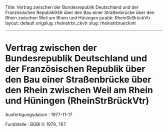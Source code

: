 Title: Vertrag zwischen der Bundesrepublik Deutschland und der Französischen Republik946
  über den Bau einer Straßenbrücke über den Rhein zwischen Weil am Rhein und Hüningen
jurabk: RheinStrBrückVtr
layout: default
origslug: rheinstrbr_ckvtr
slug: rheinstrbrueckvtr

---

# Vertrag zwischen der Bundesrepublik Deutschland und der Französischen Republik über den Bau einer Straßenbrücke über den Rhein zwischen Weil am Rhein und Hüningen (RheinStrBrückVtr)

Ausfertigungsdatum
:   1977-11-17

Fundstelle
:   BGBl II: 1979, 767


